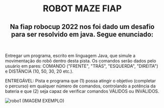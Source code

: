 <h1 align='center'> ROBOT MAZE FIAP </h1>

  <h2 align='center'> Na fiap robocup 2022 nos foi dado um desafio para ser resolvido em java. Segue enunciado: 
<br>
</h2>
  
  <br>
  
Entregar um programa, escrito em linguagem Java, que simule a movimentação do robô dentro desta pista. Os comandos serão dados pelo usuário em pares: COMANDO ("FRENTE", "TRÁS", "ESQUERDA", "DIREITA") e DISTÂNCIA (10, 50, 30, 20 etc.).

ENTREGÁVEL: Pista e programa que (1) possa atingir o objetivo (completar o percurso) em qualquer número de comandos, controlando a potência da bateria e que (2) seja capaz de verificar comandos VÁLIDOS ou INVÁLIDOS.

![robo1](https://user-images.githubusercontent.com/90010767/217991759-70c6323e-7870-42b0-856c-0a5b83504ed9.png)
    (IMAGEM EXEMPLO)
